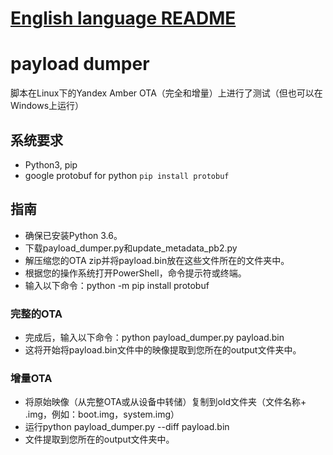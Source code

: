 # <a href="https://github.com/sxdqx/payload_dumper/blob/master/README_EN.md">English language README</a>
# payload dumper
脚本在Linux下的Yandex Amber OTA（完全和增量）上进行了测试（但也可以在Windows上运行）

## 系统要求

- Python3, pip
- google protobuf for python `pip install protobuf`

## 指南

- 确保已安装Python 3.6。
- 下载payload_dumper.py和update_metadata_pb2.py
- 解压缩您的OTA zip并将payload.bin放在这些文件所在的文件夹中。
- 根据您的操作系统打开PowerShell，命令提示符或终端。
- 输入以下命令：python -m pip install protobuf

### 完整的OTA

- 完成后，输入以下命令：python payload_dumper.py payload.bin
- 这将开始将payload.bin文件中的映像提取到您所在的output文件夹中。

### 增量OTA

- 将原始映像（从完整OTA或从设备中转储）复制到old文件夹（文件名称+ .img，例如：boot.img，system.img）
- 运行python payload_dumper.py --diff payload.bin
- 文件提取到您所在的output文件夹中。
